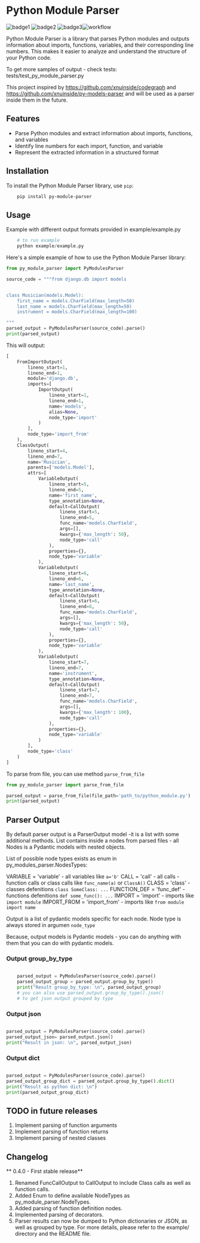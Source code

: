 # Python Module Parser
![badge1](https://img.shields.io/pypi/v/py-module-parser) ![badge2](https://img.shields.io/pypi/l/py-module-parser) ![badge3](https://img.shields.io/pypi/pyversions/py-module-parser)![workflow](https://github.com/xnuinside/py-module-parser/actions/workflows/main.yml/badge.svg)

Python Module Parser is a library that parses Python modules and outputs information about imports, functions, variables, and their corresponding line numbers. This makes it easier to analyze and understand the structure of your Python code.

To get more samples of output - check tests: tests/test_py_module_parser.py

This project inspired by https://github.com/xnuinside/codegraph and https://github.com/xnuinside/py-models-parser and will be used as a parser inside them in the future. 

## Features

- Parse Python modules and extract information about imports, functions, and variables
- Identify line numbers for each import, function, and variable
- Represent the extracted information in a structured format

## Installation

To install the Python Module Parser library, use `pip`:

```bash
    pip install py-module-parser
```


## Usage

Example with different output formats provided in example/example.py

```python
    # to run example
    python example/example.py

```

Here's a simple example of how to use the Python Module Parser library:

```python
from py_module_parser import PyModulesParser

source_code = """from django.db import models


class Musician(models.Model):
    first_name = models.CharField(max_length=50)
    last_name = models.CharField(max_length=50)
    instrument = models.CharField(max_length=100)

"""
parsed_output = PyModulesParser(source_code).parse()
print(parsed_output)
```

This will output:

```python
[
    FromImportOutput(
        lineno_start=1,
        lineno_end=1,
        module='django.db',
        imports=[
            ImportOutput(
                lineno_start=1,
                lineno_end=1,
                name='models',
                alias=None,
                node_type='import'
            )
        ],
        node_type='import_from'
    ),
    ClassOutput(
        lineno_start=4,
        lineno_end=7,
        name='Musician',
        parents=['models.Model'],
        attrs=[
            VariableOutput(
                lineno_start=5,
                lineno_end=5,
                name='first_name',
                type_annotation=None,
                default=CallOutput(
                    lineno_start=5,
                    lineno_end=5,
                    func_name='models.CharField',
                    args=[],
                    kwargs={'max_length': 50},
                    node_type='call'
                ),
                properties={},
                node_type='variable'
            ),
            VariableOutput(
                lineno_start=6,
                lineno_end=6,
                name='last_name',
                type_annotation=None,
                default=CallOutput(
                    lineno_start=6,
                    lineno_end=6,
                    func_name='models.CharField',
                    args=[],
                    kwargs={'max_length': 50},
                    node_type='call'
                ),
                properties={},
                node_type='variable'
            ),
            VariableOutput(
                lineno_start=7,
                lineno_end=7,
                name='instrument',
                type_annotation=None,
                default=CallOutput(
                    lineno_start=7,
                    lineno_end=7,
                    func_name='models.CharField',
                    args=[],
                    kwargs={'max_length': 100},
                    node_type='call'
                ),
                properties={},
                node_type='variable'
            )
        ],
        node_type='class'
    )
]
```

To parse from file, you can use method `parse_from_file`

```python
from py_module_parser import parse_from_file

parsed_output = parse_from_file(file_path='path_to/python_module.py')
print(parsed_output)
```

## Parser Output

By default parser output is a ParserOutput model -it is a list with some additional methods.
List contains inside a nodes from parsed files - all Nodes is a Pydantic models with nested objects.

List of possible node types exists as enum in py_modules_parser.NodesTypes:
    
VARIABLE = 'variable' - all variables like `a='b'`
CALL = 'call' - all calls - function calls or class calls like `func_name(a)` or `ClassA()`
CLASS = 'class' - classes defenitions `class SomeClass: ...`
FUNCTION_DEF = 'func_def' - functions defenitions `def some_func(): ...`
IMPORT = 'import' - imports like `import module`
IMPORT_FROM = 'import_from' - imports like `from module import name`

Output is a list of pydantic models specific for each node.
Node type is always stored in argumen `node_type`

Because, output models is Pydantic models - you can do anything with them that you can do with pydantic models.

### Output group_by_type


```python

    parsed_output = PyModulesParser(source_code).parse()
    parsed_output_group = parsed_output.group_by_type()
    print("Result group_by_type: \n", parsed_output_group)
    # you can also use parsed_output.group_by_type().json()
    # to get json output grouped by type

```

### Output json

```python

parsed_output = PyModulesParser(source_code).parse()
parsed_output_json= parsed_output.json()
print("Result in json: \n", parsed_output_json)

```
### Output dict

```python

parsed_output = PyModulesParser(source_code).parse()
parsed_output_group_dict = parsed_output.group_by_type().dict()
print("Result as python dict: \n")
print(parsed_output_group_dict)

```


## TODO in future releases
1. Implement parsing of function arguments
2. Implement parsing of function returns
3. Implement parsing of nested classes

## Changelog
** 0.4.0 - First stable release**

1. Renamed FuncCallOutput to CallOutput to include Class calls as well as function calls.
2. Added Enum to define available NodeTypes as py_module_parser.NodeTypes.
3. Added parsing of function definition nodes.
4. Implemented parsing of decorators.
5. Parser results can now be dumped to Python dictionaries or JSON, as well as grouped by type. For more details, please refer to the example/ directory and the README file.




